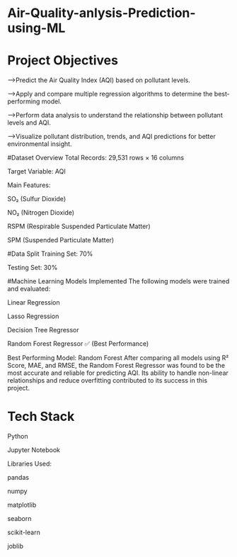 # Air-Quality-anlysis-Prediction-using-ML
# Project Objectives
-->Predict the Air Quality Index (AQI) based on pollutant levels.

-->Apply and compare multiple regression algorithms to determine the best-performing model.

-->Perform data analysis to understand the relationship between pollutant levels and AQI.

-->Visualize pollutant distribution, trends, and AQI predictions for better environmental insight.

#Dataset Overview
Total Records: 29,531 rows × 16 columns

Target Variable: AQI

Main Features:

SO₂ (Sulfur Dioxide)

NO₂ (Nitrogen Dioxide)

RSPM (Respirable Suspended Particulate Matter)

SPM (Suspended Particulate Matter)

#Data Split
Training Set: 70%

Testing Set: 30%

 #Machine Learning Models Implemented
The following models were trained and evaluated:

Linear Regression

Lasso Regression

Decision Tree Regressor

Random Forest Regressor ✅ (Best Performance)

Best Performing Model: Random Forest
After comparing all models using R² Score, MAE, and RMSE, the Random Forest Regressor was found to be the most accurate and reliable for predicting AQI. Its ability to handle non-linear relationships and reduce overfitting contributed to its success in this project.


# Tech Stack
Python

Jupyter Notebook

Libraries Used:

pandas

numpy

matplotlib

seaborn

scikit-learn

joblib 


